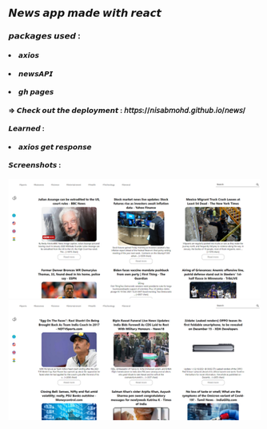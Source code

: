 ## 𝙉𝙚𝙬𝙨 𝙖𝙥𝙥 𝙢𝙖𝙙𝙚 𝙬𝙞𝙩𝙝 𝙧𝙚𝙖𝙘𝙩
### 𝙥𝙖𝙘𝙠𝙖𝙜𝙚𝙨 𝙪𝙨𝙚𝙙 :
#### <li>𝙖𝙭𝙞𝙤𝙨</li>
#### <li>𝙣𝙚𝙬𝙨𝘼𝙋𝙄</li>
#### <li>𝙜𝙝 𝙥𝙖𝙜𝙚𝙨</li> 
#### => 𝘾𝙝𝙚𝙘𝙠 𝙤𝙪𝙩 𝙩𝙝𝙚 𝙙𝙚𝙥𝙡𝙤𝙮𝙢𝙚𝙣𝙩 : 𝘩𝘵𝘵𝘱𝘴://𝘯𝘪𝘴𝘢𝘣𝘮𝘰𝘩𝘥.𝘨𝘪𝘵𝘩𝘶𝘣.𝘪𝘰/𝘯𝘦𝘸𝘴/

#### 𝙇𝙚𝙖𝙧𝙣𝙚𝙙 : 

#### <li> 𝙖𝙭𝙞𝙤𝙨 𝙜𝙚𝙩 𝙧𝙚𝙨𝙥𝙤𝙣𝙨𝙚</li>


#### 𝙎𝙘𝙧𝙚𝙚𝙣𝙨𝙝𝙤𝙩𝙨 : 

<p align="center">
  <img src="images/1.png" >
  <img src="images/2.png">

</p>

